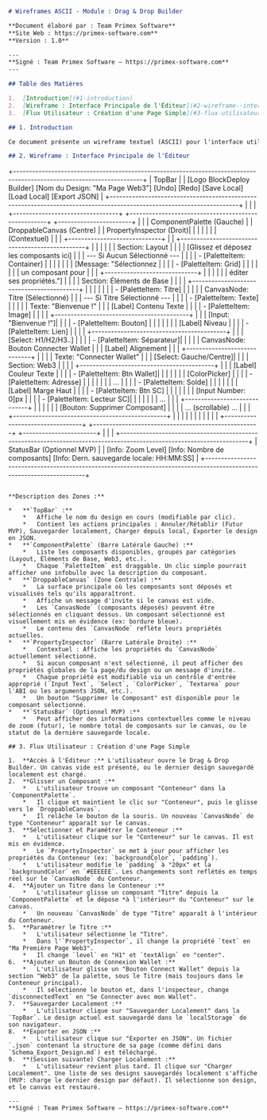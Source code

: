 ```markdown
# Wireframes ASCII - Module : Drag & Drop Builder

**Document élaboré par : Team Primex Software**
**Site Web : https://primex-software.com**
**Version : 1.0**

---
**Signé : Team Primex Software – https://primex-software.com**
---

## Table des Matières

1.  [Introduction](#1-introduction)
2.  [Wireframe : Interface Principale de l'Éditeur](#2-wireframe--interface-principale-de-léditeur)
3.  [Flux Utilisateur : Création d'une Page Simple](#3-flux-utilisateur--création-dune-page-simple)

## 1. Introduction

Ce document présente un wireframe textuel (ASCII) pour l'interface utilisateur principale du Drag & Drop Builder. Il illustre la disposition des panneaux clés et le flux général de création.

## 2. Wireframe : Interface Principale de l'Éditeur

```
+----------------------------------------------------------------------------------------------------------------------+
| TopBar                                                                                                               |
| [Logo BlockDeploy Builder] [Nom du Design: "Ma Page Web3"] [Undo] [Redo] [Save Local] [Load Local] [Export JSON]      |
+----------------------------------------------------------------------------------------------------------------------+
|                                                                                                                      |
| +---------------------------------+ +----------------------------------------------------+ +-----------------------+ |
| | ComponentPalette (Gauche)       | | DroppableCanvas (Centre)                           | | PropertyInspector (Droit)|
| |                                 | |                                                    | | (Contextuel)          |
| | +-----------------------------+ | | +------------------------------------------------+ | |                       |
| | | Section: Layout             | | | | [Glissez et déposez les composants ici]        | | | --- Si Aucun Sélectionné --- |
| | |  - [PaletteItem: Container] | | | |                                                | | | [Message: "Sélectionnez |
| | |  - [PaletteItem: Grid]      | | | |                                                | | |  un composant pour     |
| | +-----------------------------+ | | |                                                | | |  éditer ses propriétés."] |
| | | Section: Éléments de Base   | | | |  +------------------------------------------+  | | |                       |
| | |  - [PaletteItem: Titre]     | | | |  | CanvasNode: Titre (Sélectionné)            |  | | --- Si Titre Sélectionné --- |
| | |  - [PaletteItem: Texte]     | | | |  |  Texte: "Bienvenue !"                    |  | | [Label] Contenu Texte |
| | |  - [PaletteItem: Image]     | | | |  +------------------------------------------+  | | | [Input: "Bienvenue !"]|
| | |  - [PaletteItem: Bouton]    | | | |                                                | | | [Label] Niveau        |
| | |  - [PaletteItem: Lien]      | | | |  +------------------------------------------+  | | | [Select: H1/H2/H3..]  |
| | |  - [PaletteItem: Séparateur]| | | |  | CanvasNode: Bouton Connecter Wallet        |  | | [Label] Alignement    |
| | +-----------------------------+ | | |  |  Texte: "Connecter Wallet"               |  | | [Select: Gauche/Centre]|
| | | Section: Web3               | | | |  +------------------------------------------+  | | | [Label] Couleur Texte |
| | |  - [PaletteItem: Btn Wallet]| | | |                                                | | | [ColorPicker]         |
| | |  - [PaletteItem: Adresse]   | | | |                                                | | | ...                   |
| | |  - [PaletteItem: Solde]     | | | |                                                | | | [Label] Marge Haut    |
| | |  - [PaletteItem: Btn SC]    | | | |                                                | | | [Input Number: 0]px   |
| | |  - [PaletteItem: Lecteur SC]| | | |                                                | | | ...                   |
| | +-----------------------------+ | | |                                                | | | [Bouton: Supprimer Composant] |
| | | ... (scrollable) ...        | | | +------------------------------------------------+ | |                       |
| |                                 | |                                                    | |                       |
| +---------------------------------+ +----------------------------------------------------+ +-----------------------+ |
|                                                                                                                      |
+----------------------------------------------------------------------------------------------------------------------+
| StatusBar (Optionnel MVP)                                                                                            |
| [Info: Zoom Level] [Info: Nombre de composants] [Info: Dern. sauvegarde locale: HH:MM:SS]                            |
+----------------------------------------------------------------------------------------------------------------------+
```

**Description des Zones :**

*   **`TopBar` :**
    *   Affiche le nom du design en cours (modifiable par clic).
    *   Contient les actions principales : Annuler/Rétablir (Futur MVP), Sauvegarder localement, Charger depuis local, Exporter le design en JSON.
*   **`ComponentPalette` (Barre Latérale Gauche) :**
    *   Liste les composants disponibles, groupés par catégories (Layout, Éléments de Base, Web3, etc.).
    *   Chaque `PaletteItem` est draggable. Un clic simple pourrait afficher une infobulle avec la description du composant.
*   **`DroppableCanvas` (Zone Centrale) :**
    *   La surface principale où les composants sont déposés et visualisés tels qu'ils apparaîtront.
    *   Affiche un message d'invite si le canvas est vide.
    *   Les `CanvasNode` (composants déposés) peuvent être sélectionnés en cliquant dessus. Un composant sélectionné est visuellement mis en évidence (ex: bordure bleue).
    *   Le contenu des `CanvasNode` reflète leurs propriétés actuelles.
*   **`PropertyInspector` (Barre Latérale Droite) :**
    *   Contextuel : Affiche les propriétés du `CanvasNode` actuellement sélectionné.
    *   Si aucun composant n'est sélectionné, il peut afficher des propriétés globales de la page/du design ou un message d'invite.
    *   Chaque propriété est modifiable via un contrôle d'entrée approprié (`Input Text`, `Select`, `ColorPicker`, `Textarea` pour l'ABI ou les arguments JSON, etc.).
    *   Un bouton "Supprimer le Composant" est disponible pour le composant sélectionné.
*   **`StatusBar` (Optionnel MVP) :**
    *   Peut afficher des informations contextuelles comme le niveau de zoom (futur), le nombre total de composants sur le canvas, ou le statut de la dernière sauvegarde locale.

## 3. Flux Utilisateur : Création d'une Page Simple

1.  **Accès à l'Éditeur :** L'utilisateur ouvre le Drag & Drop Builder. Un canvas vide est présenté, ou le dernier design sauvegardé localement est chargé.
2.  **Glisser un Composant :**
    *   L'utilisateur trouve un composant "Conteneur" dans la `ComponentPalette`.
    *   Il clique et maintient le clic sur "Conteneur", puis le glisse vers le `DroppableCanvas`.
    *   Il relâche le bouton de la souris. Un nouveau `CanvasNode` de type "Conteneur" apparaît sur le canvas.
3.  **Sélectionner et Paramétrer le Conteneur :**
    *   L'utilisateur clique sur le "Conteneur" sur le canvas. Il est mis en évidence.
    *   Le `PropertyInspector` se met à jour pour afficher les propriétés du Conteneur (ex: `backgroundColor`, `padding`).
    *   L'utilisateur modifie le `padding` à "20px" et la `backgroundColor` en `#EEEEEE`. Les changements sont reflétés en temps réel sur le `CanvasNode` du Conteneur.
4.  **Ajouter un Titre dans le Conteneur :**
    *   L'utilisateur glisse un composant "Titre" depuis la `ComponentPalette` et le dépose *à l'intérieur* du "Conteneur" sur le canvas.
    *   Un nouveau `CanvasNode` de type "Titre" apparaît à l'intérieur du Conteneur.
5.  **Paramétrer le Titre :**
    *   L'utilisateur sélectionne le "Titre".
    *   Dans l'`PropertyInspector`, il change la propriété `text` en "Ma Première Page Web3".
    *   Il change `level` en "H1" et `textAlign` en "center".
6.  **Ajouter un Bouton de Connexion Wallet :**
    *   L'utilisateur glisse un "Bouton Connect Wallet" depuis la section "Web3" de la palette, sous le Titre (mais toujours dans le Conteneur principal).
    *   Il sélectionne le bouton et, dans l'inspecteur, change `disconnectedText` en "Se Connecter avec mon Wallet".
7.  **Sauvegarder Localement :**
    *   L'utilisateur clique sur "Sauvegarder Localement" dans la `TopBar`. Le design actuel est sauvegardé dans le `localStorage` de son navigateur.
8.  **Exporter en JSON :**
    *   L'utilisateur clique sur "Exporter en JSON". Un fichier `.json` contenant la structure de sa page (comme défini dans `Schema_Export_Design.md`) est téléchargé.
9.  **(Session suivante) Charger Localement :**
    *   L'utilisateur revient plus tard. Il clique sur "Charger Localement". Une liste de ses designs sauvegardés localement s'affiche (MVP: charge le dernier design par défaut). Il sélectionne son design, et le canvas est restauré.

---
**Signé : Team Primex Software – https://primex-software.com**
```
